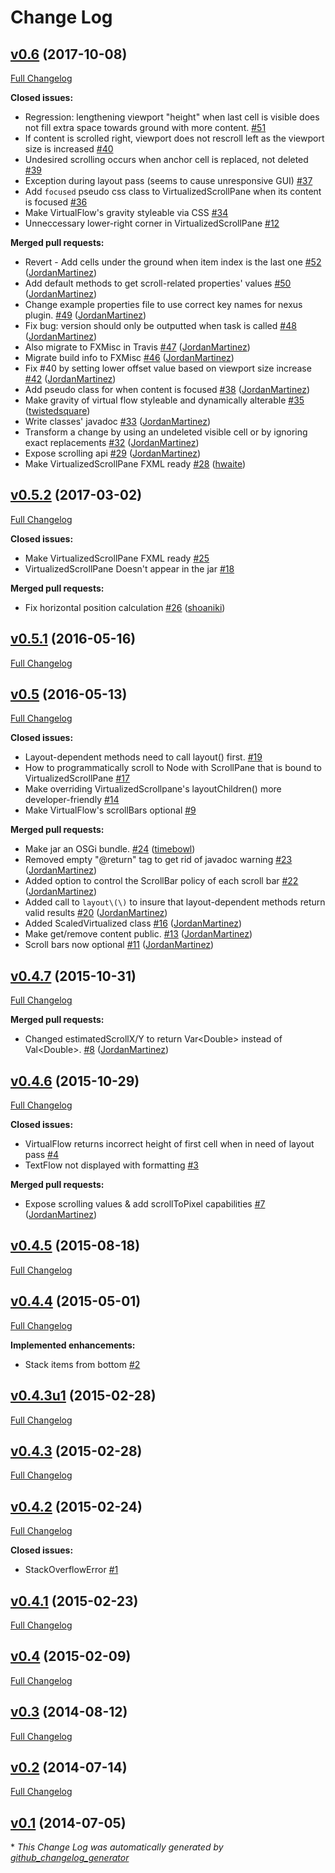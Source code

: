 # Change Log

## [v0.6](https://github.com/FXMisc/Flowless/tree/v0.6) (2017-10-08)
[Full Changelog](https://github.com/FXMisc/Flowless/compare/v0.5.2...v0.6)

**Closed issues:**

- Regression: lengthening viewport "height" when last cell is visible does not fill extra space towards ground with more content. [\#51](https://github.com/FXMisc/Flowless/issues/51)
- If content is scrolled right, viewport does not rescroll left as the viewport size is increased [\#40](https://github.com/FXMisc/Flowless/issues/40)
- Undesired scrolling occurs when anchor cell is replaced, not deleted [\#39](https://github.com/FXMisc/Flowless/issues/39)
- Exception during layout pass \(seems to cause unresponsive GUI\) [\#37](https://github.com/FXMisc/Flowless/issues/37)
- Add `focused` pseudo css class to VirtualizedScrollPane when its content is focused [\#36](https://github.com/FXMisc/Flowless/issues/36)
- Make VirtualFlow's gravity styleable via CSS [\#34](https://github.com/FXMisc/Flowless/issues/34)
- Unneccessary lower-right corner in VirtualizedScrollPane [\#12](https://github.com/FXMisc/Flowless/issues/12)

**Merged pull requests:**

- Revert - Add cells under the ground when item index is the last one [\#52](https://github.com/FXMisc/Flowless/pull/52) ([JordanMartinez](https://github.com/JordanMartinez))
- Add default methods to get scroll-related properties' values [\#50](https://github.com/FXMisc/Flowless/pull/50) ([JordanMartinez](https://github.com/JordanMartinez))
- Change example properties file to use correct key names for nexus plugin. [\#49](https://github.com/FXMisc/Flowless/pull/49) ([JordanMartinez](https://github.com/JordanMartinez))
- Fix bug: version should only be outputted when task is called [\#48](https://github.com/FXMisc/Flowless/pull/48) ([JordanMartinez](https://github.com/JordanMartinez))
- Also migrate to FXMisc in Travis [\#47](https://github.com/FXMisc/Flowless/pull/47) ([JordanMartinez](https://github.com/JordanMartinez))
- Migrate build info to FXMisc [\#46](https://github.com/FXMisc/Flowless/pull/46) ([JordanMartinez](https://github.com/JordanMartinez))
- Fix \#40 by setting lower offset value based on viewport size increase [\#42](https://github.com/FXMisc/Flowless/pull/42) ([JordanMartinez](https://github.com/JordanMartinez))
- Add pseudo class for when content is focused [\#38](https://github.com/FXMisc/Flowless/pull/38) ([JordanMartinez](https://github.com/JordanMartinez))
- Make gravity of virtual flow styleable and dynamically alterable [\#35](https://github.com/FXMisc/Flowless/pull/35) ([twistedsquare](https://github.com/twistedsquare))
- Write classes' javadoc [\#33](https://github.com/FXMisc/Flowless/pull/33) ([JordanMartinez](https://github.com/JordanMartinez))
- Transform a change by using an undeleted visible cell or by ignoring exact replacements [\#32](https://github.com/FXMisc/Flowless/pull/32) ([JordanMartinez](https://github.com/JordanMartinez))
- Expose scrolling api [\#29](https://github.com/FXMisc/Flowless/pull/29) ([JordanMartinez](https://github.com/JordanMartinez))
- Make VirtualizedScrollPane FXML ready [\#28](https://github.com/FXMisc/Flowless/pull/28) ([hwaite](https://github.com/hwaite))

## [v0.5.2](https://github.com/FXMisc/Flowless/tree/v0.5.2) (2017-03-02)
[Full Changelog](https://github.com/FXMisc/Flowless/compare/v0.5.1...v0.5.2)

**Closed issues:**

- Make VirtualizedScrollPane FXML ready [\#25](https://github.com/FXMisc/Flowless/issues/25)
- VirtualizedScrollPane Doesn't appear in the jar [\#18](https://github.com/FXMisc/Flowless/issues/18)

**Merged pull requests:**

- Fix horizontal position calculation [\#26](https://github.com/FXMisc/Flowless/pull/26) ([shoaniki](https://github.com/shoaniki))

## [v0.5.1](https://github.com/FXMisc/Flowless/tree/v0.5.1) (2016-05-16)
[Full Changelog](https://github.com/FXMisc/Flowless/compare/v0.5...v0.5.1)

## [v0.5](https://github.com/FXMisc/Flowless/tree/v0.5) (2016-05-13)
[Full Changelog](https://github.com/FXMisc/Flowless/compare/v0.4.7...v0.5)

**Closed issues:**

- Layout-dependent methods need to call layout\(\) first. [\#19](https://github.com/FXMisc/Flowless/issues/19)
- How to programmatically scroll to Node with ScrollPane that is bound to VirtualizedScrollPane [\#17](https://github.com/FXMisc/Flowless/issues/17)
- Make overriding VirtualizedScrollpane's layoutChildren\(\) more developer-friendly [\#14](https://github.com/FXMisc/Flowless/issues/14)
- Make VirtualFlow's scrollBars optional [\#9](https://github.com/FXMisc/Flowless/issues/9)

**Merged pull requests:**

- Make jar an OSGi bundle. [\#24](https://github.com/FXMisc/Flowless/pull/24) ([timebowl](https://github.com/timebowl))
- Removed empty "@return" tag to get rid of javadoc warning [\#23](https://github.com/FXMisc/Flowless/pull/23) ([JordanMartinez](https://github.com/JordanMartinez))
- Added option to control the ScrollBar policy of each scroll bar [\#22](https://github.com/FXMisc/Flowless/pull/22) ([JordanMartinez](https://github.com/JordanMartinez))
- Added call to `layout\(\)` to insure that layout-dependent methods return valid results [\#20](https://github.com/FXMisc/Flowless/pull/20) ([JordanMartinez](https://github.com/JordanMartinez))
- Added ScaledVirtualized class [\#16](https://github.com/FXMisc/Flowless/pull/16) ([JordanMartinez](https://github.com/JordanMartinez))
- Make get/remove content public. [\#13](https://github.com/FXMisc/Flowless/pull/13) ([JordanMartinez](https://github.com/JordanMartinez))
- Scroll bars now optional [\#11](https://github.com/FXMisc/Flowless/pull/11) ([JordanMartinez](https://github.com/JordanMartinez))

## [v0.4.7](https://github.com/FXMisc/Flowless/tree/v0.4.7) (2015-10-31)
[Full Changelog](https://github.com/FXMisc/Flowless/compare/v0.4.6...v0.4.7)

**Merged pull requests:**

- Changed estimatedScrollX/Y to return Var\<Double\> instead of Val\<Double\>. [\#8](https://github.com/FXMisc/Flowless/pull/8) ([JordanMartinez](https://github.com/JordanMartinez))

## [v0.4.6](https://github.com/FXMisc/Flowless/tree/v0.4.6) (2015-10-29)
[Full Changelog](https://github.com/FXMisc/Flowless/compare/v0.4.5...v0.4.6)

**Closed issues:**

- VirtualFlow returns incorrect height of first cell when in need of layout pass [\#4](https://github.com/FXMisc/Flowless/issues/4)
- TextFlow not displayed with formatting  [\#3](https://github.com/FXMisc/Flowless/issues/3)

**Merged pull requests:**

- Expose scrolling values & add scrollToPixel capabilities [\#7](https://github.com/FXMisc/Flowless/pull/7) ([JordanMartinez](https://github.com/JordanMartinez))

## [v0.4.5](https://github.com/FXMisc/Flowless/tree/v0.4.5) (2015-08-18)
[Full Changelog](https://github.com/FXMisc/Flowless/compare/v0.4.4...v0.4.5)

## [v0.4.4](https://github.com/FXMisc/Flowless/tree/v0.4.4) (2015-05-01)
[Full Changelog](https://github.com/FXMisc/Flowless/compare/v0.4.3u1...v0.4.4)

**Implemented enhancements:**

- Stack items from bottom [\#2](https://github.com/FXMisc/Flowless/issues/2)

## [v0.4.3u1](https://github.com/FXMisc/Flowless/tree/v0.4.3u1) (2015-02-28)
[Full Changelog](https://github.com/FXMisc/Flowless/compare/v0.4.3...v0.4.3u1)

## [v0.4.3](https://github.com/FXMisc/Flowless/tree/v0.4.3) (2015-02-28)
[Full Changelog](https://github.com/FXMisc/Flowless/compare/v0.4.2...v0.4.3)

## [v0.4.2](https://github.com/FXMisc/Flowless/tree/v0.4.2) (2015-02-24)
[Full Changelog](https://github.com/FXMisc/Flowless/compare/v0.4.1...v0.4.2)

**Closed issues:**

- StackOverflowError [\#1](https://github.com/FXMisc/Flowless/issues/1)

## [v0.4.1](https://github.com/FXMisc/Flowless/tree/v0.4.1) (2015-02-23)
[Full Changelog](https://github.com/FXMisc/Flowless/compare/v0.4...v0.4.1)

## [v0.4](https://github.com/FXMisc/Flowless/tree/v0.4) (2015-02-09)
[Full Changelog](https://github.com/FXMisc/Flowless/compare/v0.3...v0.4)

## [v0.3](https://github.com/FXMisc/Flowless/tree/v0.3) (2014-08-12)
[Full Changelog](https://github.com/FXMisc/Flowless/compare/v0.2...v0.3)

## [v0.2](https://github.com/FXMisc/Flowless/tree/v0.2) (2014-07-14)
[Full Changelog](https://github.com/FXMisc/Flowless/compare/v0.1...v0.2)

## [v0.1](https://github.com/FXMisc/Flowless/tree/v0.1) (2014-07-05)


\* *This Change Log was automatically generated by [github_changelog_generator](https://github.com/skywinder/Github-Changelog-Generator)*